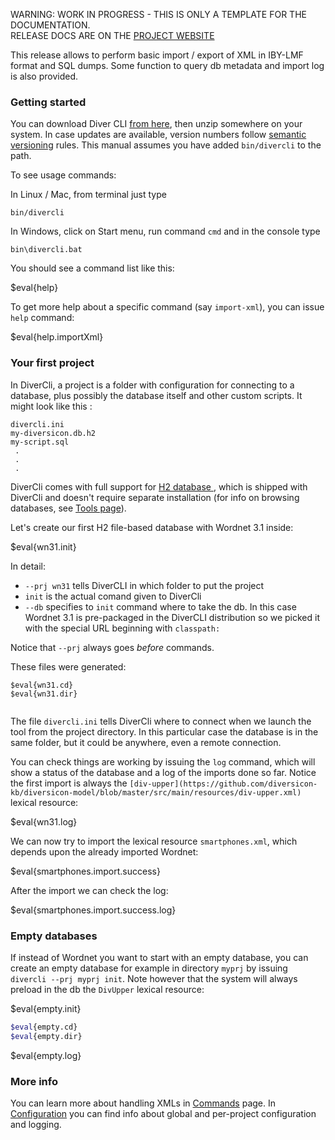 <p class="josman-to-strip">
WARNING: WORK IN PROGRESS - THIS IS ONLY A TEMPLATE FOR THE DOCUMENTATION. <br/>
RELEASE DOCS ARE ON THE <a href="http://davidleoni.github.io/diversicon/" target="_blank">PROJECT WEBSITE</a>
</p>

This release allows to perform basic import / export of XML in IBY-LMF format and SQL dumps. Some function to query db metadata and import log is also provided.

### Getting started

You can download Diver CLI <a href="../releases/download/divercli-#{version}/divercli-#{version}.zip" target="_blank"> from here</a>, then unzip somewhere on your system. In case updates are available, version numbers follow <a href="http://semver.org/" target="_blank">semantic versioning</a> rules. 
This manual assumes you have added `bin/divercli` to the path. 

To see usage commands:

In Linux / Mac, from terminal just type

```
bin/divercli
```

In Windows, click on Start menu, run command `cmd` and in the console type

```
bin\divercli.bat
```

You should see a command list like this:

$eval{help}

To get more help about a specific command (say `import-xml`), you can issue `help` command: 

$eval{help.importXml}

### Your first project

In DiverCli, a project is a folder with configuration for connecting to a database, plus possibly the database itself and other custom scripts. It might look like this :

```
divercli.ini
my-diversicon.db.h2
my-script.sql
 . 
 .
 .

``` 

DiverCli comes with full support for <a href="http://h2database.com" target="_blank"> H2 database </a>, which is shipped with DiverCli and doesn't require separate installation (for info on browsing databases, see [Tools page](Tools.md#h2)). 

Let's create our first H2 file-based database with Wordnet 3.1 inside:

$eval{wn31.init}

In detail:
 
* `--prj wn31` tells DiverCLI in which folder to put the project
* `init` is the actual comand given to DiverCli
* `--db` specifies to `init` command where to take the db. In this case Wordnet 3.1 is pre-packaged in the DiverCLI distribution so we picked it with the special URL beginning with `classpath:` 

Notice that `--prj` always goes _before_ commands. 

These files were generated:

```
$eval{wn31.cd}
$eval{wn31.dir}
        
```

The file `divercli.ini` tells DiverCli where to connect when we launch the tool from the project directory. In this particular case the database is in the same folder, but it could be anywhere, even a remote connection. 

You can check things are working by issuing the `log` command, which will show a status of the database and a log of the imports done so far. Notice the first import is always the `[div-upper](https://github.com/diversicon-kb/diversicon-model/blob/master/src/main/resources/div-upper.xml)` lexical resource:

$eval{wn31.log}

We can now try to import the lexical resource `smartphones.xml`, which depends upon the already imported Wordnet:

$eval{smartphones.import.success}

After the import we can check the log:

$eval{smartphones.import.success.log}


### Empty databases

If instead of Wordnet you want to start with an empty database, you can create an empty database
for example  in directory `myprj` by issuing `divercli --prj myprj init`. Note however that
the system will always preload in the db the `DivUpper` lexical resource:

$eval{empty.init}

```bash
$eval{empty.cd}
$eval{empty.dir}
```
$eval{empty.log}

### More info 

You can learn more about handling XMLs in [Commands](Commands.md) page. In [Configuration](Configuration.md) you can find info about global and per-project configuration and logging.


